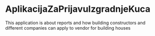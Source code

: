 # AplikacijaZaPrijavuIzgradnjeKuca
This application is about reports and how building constructors and different companies can apply to vendor for building houses
